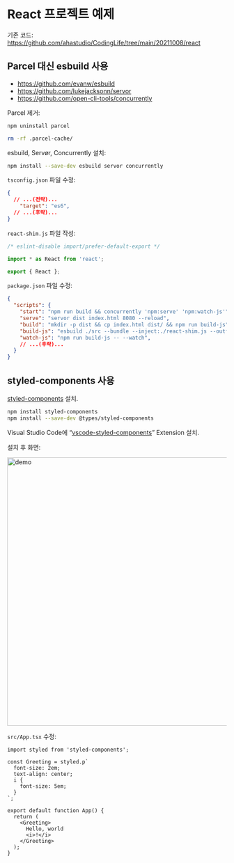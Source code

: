 # React 프로젝트 예제

기존 코드:
<https://github.com/ahastudio/CodingLife/tree/main/20211008/react>

## Parcel 대신 esbuild 사용

- <https://github.com/evanw/esbuild>
- <https://github.com/lukejacksonn/servor>
- <https://github.com/open-cli-tools/concurrently>

Parcel 제거:

```bash
npm uninstall parcel

rm -rf .parcel-cache/
```

esbuild, Servør, Concurrently 설치:

```bash
npm install --save-dev esbuild servor concurrently
```

`tsconfig.json` 파일 수정:

```json
{
  // ...(전략)...
    "target": "es6",
  // ...(후략)...
}
```

`react-shim.js` 파일 작성:

```javascript
/* eslint-disable import/prefer-default-export */

import * as React from 'react';

export { React };
```

`package.json` 파일 수정:

```json
{
  "scripts": {
    "start": "npm run build && concurrently 'npm:serve' 'npm:watch-js'",
    "serve": "servor dist index.html 8080 --reload",
    "build": "mkdir -p dist && cp index.html dist/ && npm run build-js",
    "build-js": "esbuild ./src --bundle --inject:./react-shim.js --outfile=dist/bundle.js",
    "watch-js": "npm run build-js -- --watch",
    // ...(후략)...
  }
}
```

## styled-components 사용

[styled-components](https://github.com/styled-components/styled-components)
설치.

```bash
npm install styled-components
npm install --save-dev @types/styled-components
```

Visual Studio Code에
“[vscode-styled-components](https://j.mp/3AzM3hF)”
Extension 설치.

설치 후 화면:

<img src="https://github.com/styled-components/vscode-styled-components/raw/HEAD/demo.gif" alt="demo" width="617" />

`src/App.tsx` 수정:

```tsx
import styled from 'styled-components';

const Greeting = styled.p`
  font-size: 2em;
  text-align: center;
  i {
    font-size: 5em;
  }
`;

export default function App() {
  return (
    <Greeting>
      Hello, world
      <i>!</i>
    </Greeting>
  );
}
```
